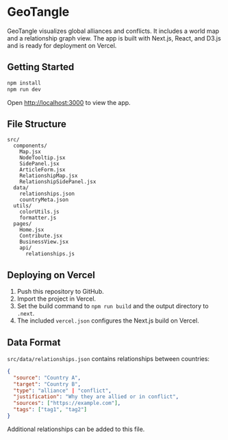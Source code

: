 # GeoTangle

GeoTangle visualizes global alliances and conflicts. It includes a world map and a relationship graph view.
The app is built with Next.js, React, and D3.js and is ready for deployment on Vercel.

## Getting Started

```bash
npm install
npm run dev
```

Open [http://localhost:3000](http://localhost:3000) to view the app.

## File Structure

```
src/
  components/
    Map.jsx
    NodeTooltip.jsx
    SidePanel.jsx
    ArticleForm.jsx
    RelationshipMap.jsx
    RelationshipSidePanel.jsx
  data/
    relationships.json
    countryMeta.json
  utils/
    colorUtils.js
    formatter.js
  pages/
    Home.jsx
    Contribute.jsx
    BusinessView.jsx
    api/
      relationships.js
```

## Deploying on Vercel

1. Push this repository to GitHub.
2. Import the project in Vercel.
3. Set the build command to `npm run build` and the output directory to `.next`.
4. The included `vercel.json` configures the Next.js build on Vercel.

## Data Format

`src/data/relationships.json` contains relationships between countries:

```json
{
  "source": "Country A",
  "target": "Country B",
  "type": "alliance" | "conflict",
  "justification": "Why they are allied or in conflict",
  "sources": ["https://example.com"],
  "tags": ["tag1", "tag2"]
}
```

Additional relationships can be added to this file.
